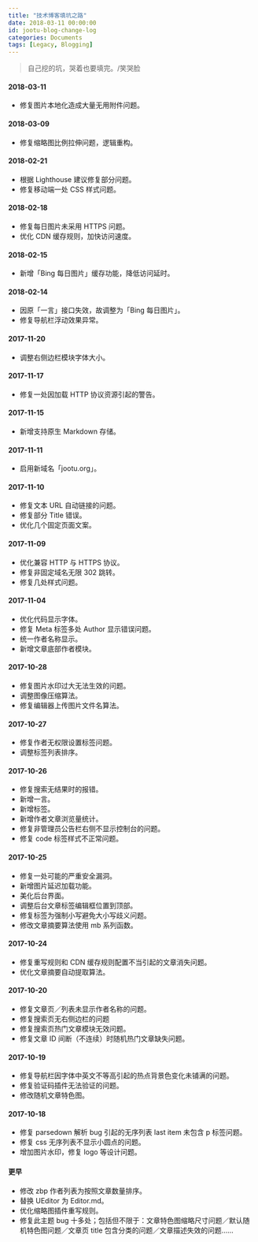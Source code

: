 ```yaml
---
title: "技术博客填坑之路"
date: 2018-03-11 00:00:00
id: jootu-blog-change-log
categories: Documents
tags: [Legacy, Blogging]
---
```


> 自己挖的坑，哭着也要填完。/笑哭脸

#### 2018-03-11

- 修复图片本地化造成大量无用附件问题。

#### 2018-03-09

- 修复缩略图比例拉伸问题，逻辑重构。

#### 2018-02-21

- 根据 Lighthouse 建议修复部分问题。
- 修复移动端一处 CSS 样式问题。

#### 2018-02-18

- 修复每日图片未采用 HTTPS 问题。
- 优化 CDN 缓存规则，加快访问速度。

#### 2018-02-15

- 新增「Bing 每日图片」缓存功能，降低访问延时。

#### 2018-02-14

- 因原「一言」接口失效，故调整为「Bing 每日图片」。
- 修复导航栏浮动效果异常。

#### 2017-11-20

- 调整右侧边栏模块字体大小。

#### 2017-11-17

- 修复一处因加载 HTTP 协议资源引起的警告。

#### 2017-11-15

- 新增支持原生 Markdown 存储。

#### 2017-11-11

*   启用新域名「jootu.org」。

#### 2017-11-10

*   修复文本 URL 自动链接的问题。
*   修复部分 Title 错误。
*   优化几个固定页面文案。

#### 2017-11-09

*   优化兼容 HTTP 与 HTTPS 协议。
*   修复非固定域名无限 302 跳转。
*   修复几处样式问题。

#### 2017-11-04

*   优化代码显示字体。
*   修复 Meta 标签多处 Author 显示错误问题。
*   统一作者名称显示。
*   新增文章底部作者模块。

#### 2017-10-28

*   修复图片水印过大无法生效的问题。
*   调整图像压缩算法。
*   修复编辑器上传图片文件名算法。

#### 2017-10-27

*   修复作者无权限设置标签问题。
*   调整标签列表排序。

#### 2017-10-26

*   修复搜索无结果时的报错。
*   新增一言。
*   新增标签。
*   新增作者文章浏览量统计。
*   修复非管理员公告栏右侧不显示控制台的问题。
*   修复 code 标签样式不正常问题。

#### 2017-10-25

*   修复一处可能的严重安全漏洞。
*   新增图片延迟加载功能。
*   美化后台界面。
*   调整后台文章标签编辑框位置到顶部。
*   修复标签为强制小写避免大小写歧义问题。
*   修改文章摘要算法使用 mb 系列函数。

#### 2017-10-24

*   修复重写规则和 CDN 缓存规则配置不当引起的文章消失问题。
*   优化文章摘要自动提取算法。

#### 2017-10-20

*   修复文章页／列表未显示作者名称的问题。
*   修复搜索页无右侧边栏的问题
*   修复搜索页热门文章模块无效问题。
*   修复文章 ID 间断（不连续）时随机热门文章缺失问题。

#### 2017-10-19

*   修复导航栏因字体中英文不等高引起的热点背景色变化未铺满的问题。
*   修复验证码插件无法验证的问题。
*   修改随机文章特色图。

#### 2017-10-18

*   修复 parsedown 解析 bug 引起的无序列表 last item 未包含 p 标签问题。
*   修复 css 无序列表不显示小圆点的问题。
*   增加图片水印，修复 logo 等设计问题。

#### 更早

*   修改 zbp 作者列表为按照文章数量排序。
*   替换 UEditor 为 Editor.md。
*   优化缩略图插件重写规则。
*   修复此主题 bug 十多处；包括但不限于：文章特色图缩略尺寸问题／默认随机特色图问题／文章页 title 包含分类的问题／文章描述失效的问题……
